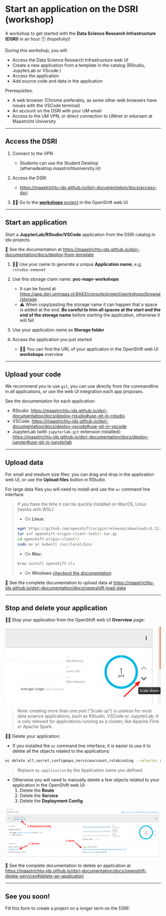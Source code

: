 # Start an application on the DSRI (workshop)

A workshop to get started with the **Data Science Research Infrastructure (DSRI)** in an hour 🕐 (hopefully)!

During this workshop, you will:

* Access the Data Science Research Infrastructure web UI
* Create a new application from a template in the catalog (RStudio, JupyterLab or VScode )
* Access the application
* Add source code and data in the application

Prerequisites:

* A web browser (Chrome preferably, as some other web browsers have issues with the VSCode terminal)
* An account on the DSRI with your UM email
* Access to the UM VPN, or direct connection to UMnet or eduroam at Maastricht University

---

## Access the DSRI

1. Connect to the VPN

	- Students can use the Student Desktop (athenadesktop.maastrichtuniversity.nl)

2. Access the DSRI 

	- https://maastrichtu-ids.github.io/dsri-documentation/docs/access-dsri  

3. 👩‍💻 Go to the [**workshops** project](https://app.dsri.unimaas.nl:8443/console/project/workshops/overview) in the OpenShift web UI

---

## Start an application

Start a **JupyterLab/RStudio/VSCode** application from the DSRI catalog in ids-projects

📖 See the documentation at https://maastrichtu-ids.github.io/dsri-documentation/docs/deploy-from-template 

1. 👩‍💻 Use your name to generate a unique **Application name**, e.g. `rstudio-vemonet`
2. Use this storage claim name: **pvc-mapr-workshops** 
	- It can be found at https://app.dsri.unimaas.nl:8443/console/project/workshops/browse/storage
	- ⚠️ When copy/pasting the storage name it can happen that a space is added at the end. **Be careful to trim all spaces at the start and the end of the storage name** before starting the application, otherwise it will fail

2. Use your application name as **Storage folder**

3. Access the application you just started

	- 👩‍💻 You can find the URL of your application in the OpenShift web UI **workshops** overview

---

## Upload your code

We recommend you to use `git`, you can use directly from the commandline in all applications, or use the web UI integration each app proposes.

See the documentation for each application:

* RStudio: https://maastrichtu-ids.github.io/dsri-documentation/docs/deploy-rstudio#use-git-in-rstudio
* VSCode: https://maastrichtu-ids.github.io/dsri-documentation/docs/deploy-vscode#use-git-in-vscode
* JupyterLab (with `jupyterlab-git` extension installed): https://maastrichtu-ids.github.io/dsri-documentation/docs/deploy-jupyter#use-git-in-jupyterlab

---

## Upload data

For small and medium size files: you can drag and drop in the application web UI, or use the **Upload files** button in RStudio.

For large data files you will need to install and use the `oc` command line interface.

> If you have the time it can be quickly installed on MacOS, Linux (works with WSL):
>
> * On **Linux**:
>
> ```bash
> wget https://github.com/openshift/origin/releases/download/v3.11.0/openshift-origin-client-tools-v3.11.0-0cbc58b-linux-64bit.tar.gz
> tar xvf openshift-origin-client-tools*.tar.gz
> cd openshift-origin-client*/
> sudo mv oc kubectl /usr/local/bin/
> ```
>
> * On **Mac**:
>
> ```bash
> brew install openshift-cli
> ```
>
> * On **Windows** [checkout the documentation](https://maastrichtu-ids.github.io/dsri-documentation/docs/openshift-install#on-windows).

📖 See the complete documentation to upload data at https://maastrichtu-ids.github.io/dsri-documentation/docs/openshift-load-data 

---

## Stop and delete your application

👨‍💻 Stop your application from the OpenShift web UI **Overview** page:

![Stop your application](https://raw.githubusercontent.com/MaastrichtU-IDS/dsri-documentation/master/website/static/img/screenshot_scaledown_pod.png)

> Note: creating more than one pod ("Scale up") is useless for most data science applications, such as RStudio, VSCode or JupyterLab. It is only relevant for applications running as a cluster, like Apache Flink or Apache Spark.

👩‍💻 Delete your application:

* If you installed the `oc` command line interface, it is easier to use it to delete all the objects related to the applications:

```bash
oc delete all,secret,configmaps,serviceaccount,rolebinding --selector app=my-application
```

> Replace `my-application` by the Application name you defined.

* Otherwise you will need to manually delete a few objects related to your application in the OpenShift web UI:
  1. Delete the **Route**
  2. Delete the **Service**
  3. Delete the **Deployment Config** 

<img src="https://raw.githubusercontent.com/MaastrichtU-IDS/dsri-documentation/master/website/static/img/screenshot_delete_application.png" alt="Delete application from the web UI" style="max-width: 100%; max-height: 100%;" />

📖 See the complete documentation to delete an application at https://maastrichtu-ids.github.io/dsri-documentation/docs/openshift-delete-services#delete-an-application

---

## See you soon!

Fill this form to create a project on a longer term on the DSRI: 